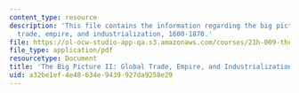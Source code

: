 ```yaml
---
content_type: resource
description: 'This file contains the information regarding the big picture II: global
  trade, empire, and industrialization, 1600-1870.'
file: https://ol-ocw-studio-app-qa.s3.amazonaws.com/courses/21h-009-the-world-1400-present-spring-2014/a32be1ef4e48634e9439927da9258e29_MIT21H_009S14_Lec_10.pdf
file_type: application/pdf
resourcetype: Document
title: 'The Big Picture II: Global Trade, Empire, and Industrialization, 1600-1870'
uid: a32be1ef-4e48-634e-9439-927da9258e29
---
```

